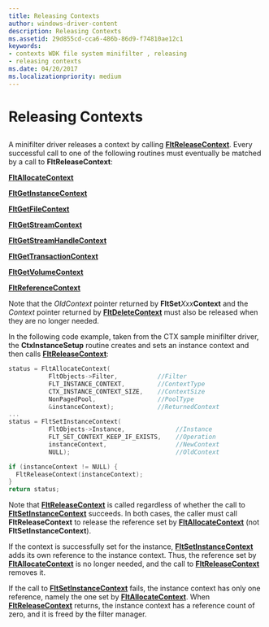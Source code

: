 ```yaml
---
title: Releasing Contexts
author: windows-driver-content
description: Releasing Contexts
ms.assetid: 29d855cd-cca6-486b-86d9-f74810ae12c1
keywords:
- contexts WDK file system minifilter , releasing
- releasing contexts
ms.date: 04/20/2017
ms.localizationpriority: medium
---
```


# Releasing Contexts


## <span id="ddk_registering_the_minifilter_if"></span><span id="DDK_REGISTERING_THE_MINIFILTER_IF"></span>


A minifilter driver releases a context by calling [**FltReleaseContext**](https://msdn.microsoft.com/library/windows/hardware/ff544314). Every successful call to one of the following routines must eventually be matched by a call to **FltReleaseContext**:

[**FltAllocateContext**](https://msdn.microsoft.com/library/windows/hardware/ff541710)

[**FltGetInstanceContext**](https://msdn.microsoft.com/library/windows/hardware/ff543058)

[**FltGetFileContext**](https://msdn.microsoft.com/library/windows/hardware/ff543025)

[**FltGetStreamContext**](https://msdn.microsoft.com/library/windows/hardware/ff543144)

[**FltGetStreamHandleContext**](https://msdn.microsoft.com/library/windows/hardware/ff543155)

[**FltGetTransactionContext**](https://msdn.microsoft.com/library/windows/hardware/ff543175)

[**FltGetVolumeContext**](https://msdn.microsoft.com/library/windows/hardware/ff543189)

[**FltReferenceContext**](https://msdn.microsoft.com/library/windows/hardware/ff544291)

Note that the *OldContext* pointer returned by **FltSet***Xxx***Context** and the *Context* pointer returned by [**FltDeleteContext**](https://msdn.microsoft.com/library/windows/hardware/ff541960) must also be released when they are no longer needed.

In the following code example, taken from the CTX sample minifilter driver, the **CtxInstanceSetup** routine creates and sets an instance context and then calls [**FltReleaseContext**](https://msdn.microsoft.com/library/windows/hardware/ff544314):

```cpp
status = FltAllocateContext(
           FltObjects->Filter,           //Filter
           FLT_INSTANCE_CONTEXT,         //ContextType
           CTX_INSTANCE_CONTEXT_SIZE,    //ContextSize
           NonPagedPool,                 //PoolType
           &instanceContext);            //ReturnedContext
...
status = FltSetInstanceContext(
           FltObjects->Instance,              //Instance
           FLT_SET_CONTEXT_KEEP_IF_EXISTS,    //Operation
           instanceContext,                   //NewContext
           NULL);                             //OldContext

if (instanceContext != NULL) {
  FltReleaseContext(instanceContext);
}
return status;
```

Note that [**FltReleaseContext**](https://msdn.microsoft.com/library/windows/hardware/ff544314) is called regardless of whether the call to [**FltSetInstanceContext**](https://msdn.microsoft.com/library/windows/hardware/ff544521) succeeds. In both cases, the caller must call **FltReleaseContext** to release the reference set by [**FltAllocateContext**](https://msdn.microsoft.com/library/windows/hardware/ff541710) (not **FltSetInstanceContext**).

If the context is successfully set for the instance, [**FltSetInstanceContext**](https://msdn.microsoft.com/library/windows/hardware/ff544521) adds its own reference to the instance context. Thus, the reference set by [**FltAllocateContext**](https://msdn.microsoft.com/library/windows/hardware/ff541710) is no longer needed, and the call to [**FltReleaseContext**](https://msdn.microsoft.com/library/windows/hardware/ff544314) removes it.

If the call to [**FltSetInstanceContext**](https://msdn.microsoft.com/library/windows/hardware/ff544521) fails, the instance context has only one reference, namely the one set by [**FltAllocateContext**](https://msdn.microsoft.com/library/windows/hardware/ff541710). When [**FltReleaseContext**](https://msdn.microsoft.com/library/windows/hardware/ff544314) returns, the instance context has a reference count of zero, and it is freed by the filter manager.

 

 




